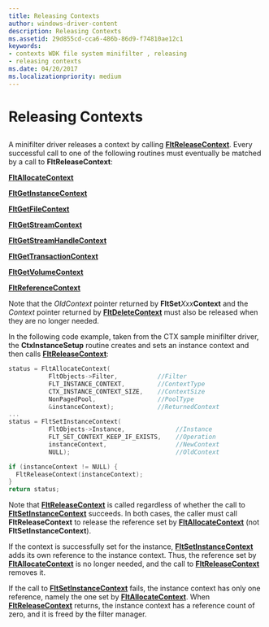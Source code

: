 ```yaml
---
title: Releasing Contexts
author: windows-driver-content
description: Releasing Contexts
ms.assetid: 29d855cd-cca6-486b-86d9-f74810ae12c1
keywords:
- contexts WDK file system minifilter , releasing
- releasing contexts
ms.date: 04/20/2017
ms.localizationpriority: medium
---
```


# Releasing Contexts


## <span id="ddk_registering_the_minifilter_if"></span><span id="DDK_REGISTERING_THE_MINIFILTER_IF"></span>


A minifilter driver releases a context by calling [**FltReleaseContext**](https://msdn.microsoft.com/library/windows/hardware/ff544314). Every successful call to one of the following routines must eventually be matched by a call to **FltReleaseContext**:

[**FltAllocateContext**](https://msdn.microsoft.com/library/windows/hardware/ff541710)

[**FltGetInstanceContext**](https://msdn.microsoft.com/library/windows/hardware/ff543058)

[**FltGetFileContext**](https://msdn.microsoft.com/library/windows/hardware/ff543025)

[**FltGetStreamContext**](https://msdn.microsoft.com/library/windows/hardware/ff543144)

[**FltGetStreamHandleContext**](https://msdn.microsoft.com/library/windows/hardware/ff543155)

[**FltGetTransactionContext**](https://msdn.microsoft.com/library/windows/hardware/ff543175)

[**FltGetVolumeContext**](https://msdn.microsoft.com/library/windows/hardware/ff543189)

[**FltReferenceContext**](https://msdn.microsoft.com/library/windows/hardware/ff544291)

Note that the *OldContext* pointer returned by **FltSet***Xxx***Context** and the *Context* pointer returned by [**FltDeleteContext**](https://msdn.microsoft.com/library/windows/hardware/ff541960) must also be released when they are no longer needed.

In the following code example, taken from the CTX sample minifilter driver, the **CtxInstanceSetup** routine creates and sets an instance context and then calls [**FltReleaseContext**](https://msdn.microsoft.com/library/windows/hardware/ff544314):

```cpp
status = FltAllocateContext(
           FltObjects->Filter,           //Filter
           FLT_INSTANCE_CONTEXT,         //ContextType
           CTX_INSTANCE_CONTEXT_SIZE,    //ContextSize
           NonPagedPool,                 //PoolType
           &instanceContext);            //ReturnedContext
...
status = FltSetInstanceContext(
           FltObjects->Instance,              //Instance
           FLT_SET_CONTEXT_KEEP_IF_EXISTS,    //Operation
           instanceContext,                   //NewContext
           NULL);                             //OldContext

if (instanceContext != NULL) {
  FltReleaseContext(instanceContext);
}
return status;
```

Note that [**FltReleaseContext**](https://msdn.microsoft.com/library/windows/hardware/ff544314) is called regardless of whether the call to [**FltSetInstanceContext**](https://msdn.microsoft.com/library/windows/hardware/ff544521) succeeds. In both cases, the caller must call **FltReleaseContext** to release the reference set by [**FltAllocateContext**](https://msdn.microsoft.com/library/windows/hardware/ff541710) (not **FltSetInstanceContext**).

If the context is successfully set for the instance, [**FltSetInstanceContext**](https://msdn.microsoft.com/library/windows/hardware/ff544521) adds its own reference to the instance context. Thus, the reference set by [**FltAllocateContext**](https://msdn.microsoft.com/library/windows/hardware/ff541710) is no longer needed, and the call to [**FltReleaseContext**](https://msdn.microsoft.com/library/windows/hardware/ff544314) removes it.

If the call to [**FltSetInstanceContext**](https://msdn.microsoft.com/library/windows/hardware/ff544521) fails, the instance context has only one reference, namely the one set by [**FltAllocateContext**](https://msdn.microsoft.com/library/windows/hardware/ff541710). When [**FltReleaseContext**](https://msdn.microsoft.com/library/windows/hardware/ff544314) returns, the instance context has a reference count of zero, and it is freed by the filter manager.

 

 




